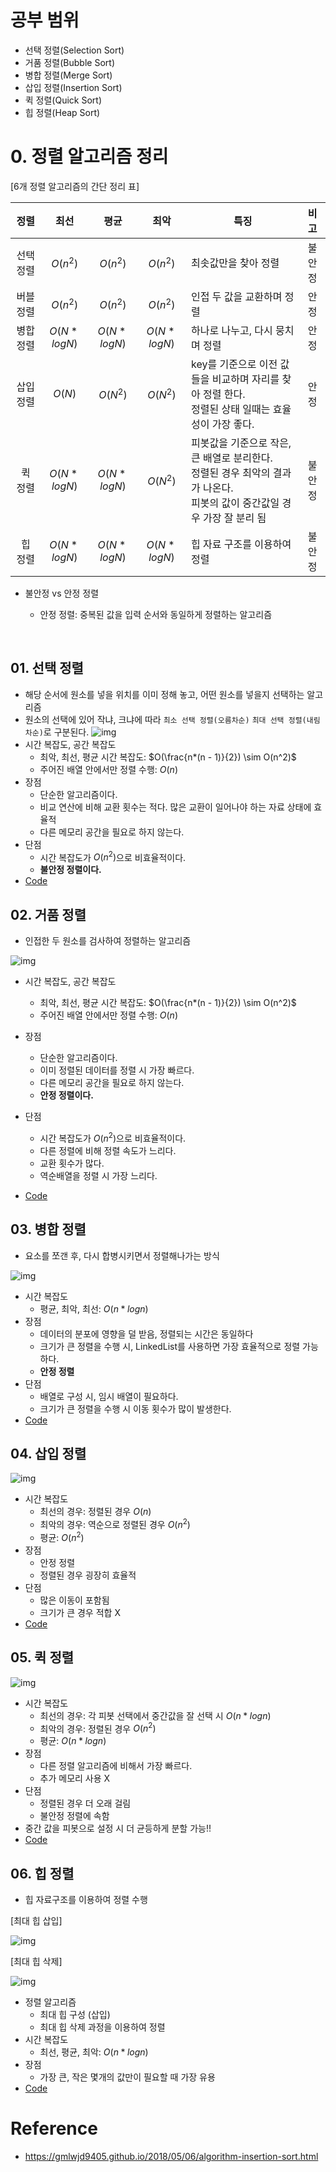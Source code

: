 # 공부 범위

- 선택 정렬(Selection Sort)
- 거품 정렬(Bubble Sort)
- 병합 정렬(Merge Sort)
- 삽입 정렬(Insertion Sort)
- 퀵 정렬(Quick Sort)
- 힙 정렬(Heap Sort)



# 0. 정렬 알고리즘 정리

[6개 정렬 알고리즘의 간단 정리 표]

|  정렬   |     최선      |     평균      |     최악      | 특징                                       |  비고  |
| :---: | :---------: | :---------: | :---------: | ---------------------------------------- | :--: |
| 선택 정렬 |  $O(n^2)$   |  $O(n^2)$   |  $O(n^2)$   | 최솟값만을 찾아 정렬                              | 불안정  |
| 버블 정렬 |  $O(n^2)$   |  $O(n^2)$   |  $O(n^2)$   | 인접 두 값을 교환하며 정렬                          |  안정  |
| 병합 정렬 | $O(N*logN)$ | $O(N*logN)$ | $O(N*logN)$ | 하나로 나누고, 다시 뭉치며 정렬                       |  안정  |
| 삽입 정렬 |   $O(N)$    |  $O(N^2)$   |  $O(N^2)$   | key를 기준으로 이전 값들을 비교하며 자리를 찾아 정렬 한다.<br />정렬된 상태 일때는 효율성이 가장 좋다. |  안정  |
| 퀵 정렬  | $O(N*logN)$ | $O(N*logN)$ |  $O(N^2)$   | 피봇값을 기준으로 작은, 큰 배열로 분리한다.<br />정렬된 경우 최악의 결과가 나온다.<br />피봇의 값이 중간값일 경우 가장 잘 분리 됨 | 불안정  |
| 힙 정렬  | $O(N*logN)$ | $O(N*logN)$ | $O(N*logN)$ | 힙 자료 구조를 이용하여 정렬                         | 불안정  |

- 불안정 vs 안정 정렬

  - 안정 정렬: 중복된 값을 입력 순서와 동일하게 정렬하는 알고리즘

  ​

## 01. 선택 정렬

- 해당 순서에 원소를 넣을 위치를 이미 정해 놓고, 어떤 원소를 넣을지 선택하는 알고리즘
- 원소의 선택에 있어 작냐, 크냐에 따라 `최소 선택 정렬(오름차순)` `최대 선택 정렬(내림차순)`로 구분된다.
  ![img](https://gmlwjd9405.github.io/images/algorithm-selection-sort/selection-sort.png)
- 시간 복잡도, 공간 복잡도
  - 최악, 최선, 평균 시간 복잡도: $O(\frac{n*(n - 1)}{2}) \sim O(n^2)$
  - 주어진 배열 안에서만 정렬 수행: $O(n)$
- 장점
  - 단순한 알고리즘이다.
  - 비교 연산에 비해 교환 횟수는 적다. 많은 교환이 일어나야 하는 자료 상태에 효율적
  - 다른 메모리 공간을 필요로 하지 않는다.
- 단점
  - 시간 복잡도가 $O(n^2)$으로 비효율적이다.
  - **불안정 정렬이다.**
- [Code](https://github.com/catssci/TIL/blob/main/CodingTest/Sorting/Selection_Sort.ipynb)

## 02. 거품 정렬

- 인접한 두 원소를 검사하여 정렬하는 알고리즘

![img](https://gmlwjd9405.github.io/images/algorithm-bubble-sort/bubble-sort.png)

- 시간 복잡도, 공간 복잡도
  - 최악, 최선, 평균 시간 복잡도: $O(\frac{n*(n - 1)}{2}) \sim O(n^2)$
  - 주어진 배열 안에서만 정렬 수행: $O(n)$


- 장점
  - 단순한 알고리즘이다.
  - 이미 정렬된 데이터를 정렬 시 가장 빠르다.
  - 다른 메모리 공간을 필요로 하지 않는다.
  - **안정 정렬이다.**
- 단점
  - 시간 복잡도가 $O(n^2)$으로 비효율적이다.
  - 다른 정렬에 비해 정렬 속도가 느리다.
  - 교환 횟수가 많다.
  - 역순배열을 정렬 시 가장 느리다.
- [Code](https://github.com/catssci/TIL/blob/main/CodingTest/Sorting/Bubble_Sort.ipynb)

## 03. 병합 정렬

- 요소를 쪼갠 후, 다시 합병시키면서 정렬해나가는 방식

![img](https://gmlwjd9405.github.io/images/algorithm-merge-sort/merge-sort-concepts.png)

- 시간 복잡도
  - 평균, 최악, 최선: $O(n * logn)$
- 장점
  - 데이터의 분포에 영향을 덜 받음, 정렬되는 시간은 동일하다
  - 크기가 큰 정렬을 수행 시, LinkedList를 사용하면 가장 효율적으로 정렬 가능하다.
  - **안정 정렬**
- 단점
  - 배열로 구성 시, 임시 배열이 필요하다.
  - 크기가 큰 정렬을 수행 시 이동 횟수가 많이 발생한다.
- [Code](https://github.com/catssci/TIL/blob/main/CodingTest/Sorting/Merge_Sort.ipynb)

## 04. 삽입 정렬

![img](https://gmlwjd9405.github.io/images/algorithm-insertion-sort/insertion-sort.png)

- 시간 복잡도
  - 최선의 경우: 정렬된 경우 $O(n)$
  - 최악의 경우: 역순으로 정렬된 경우 $O(n^2)$
  - 평균: $O(n^2)$
- 장점
  - 안정 정렬
  - 정렬된 경우 굉장히 효율적
- 단점
  - 많은 이동이 포함됨
  - 크기가 큰 경우 적합 X
- [Code](https://github.com/catssci/TIL/blob/main/CodingTest/Sorting/Insert_Sort.ipynb)

## 05. 퀵 정렬

![img](https://gmlwjd9405.github.io/images/algorithm-quick-sort/quick-sort2.png)

- 시간 복잡도
  - 최선의 경우: 각 피봇 선택에서 중간값을 잘 선택 시 $O(n*logn)$
  - 최악의 경우: 정렬된 경우 $O(n^2)$
  - 평균: $O(n*logn)$
- 장점
  - 다른 정렬 알고리즘에 비해서 가장 빠르다.
  - 추가 메모리 사용 X
- 단점
  - 정렬된 경우 더 오래 걸림
  - 불안정 정렬에 속함
- 중간 값을 피봇으로 설정 시 더 균등하게 분할 가능!!
- [Code](https://github.com/catssci/TIL/blob/main/CodingTest/Sorting/Quick_Sort.ipynb)

## 06. 힙 정렬

- 힙 자료구조를 이용하여 정렬 수행

[최대 힙 삽입]

![img](https://gmlwjd9405.github.io/images/data-structure-heap/maxheap-insertion.png)

[최대 힙 삭제]

![img](https://gmlwjd9405.github.io/images/data-structure-heap/maxheap-delete.png)

- 정렬 알고리즘
  - 최대 힙 구성 (삽입)
  - 최대 힙 삭제 과정을 이용하여 정렬
- 시간 복잡도
  - 최선, 평균, 최악: $O(n*logn)$
- 장점
  - 가장 큰, 작은 몇개의 값만이 필요할 때 가장 유용
- [Code](https://github.com/catssci/TIL/blob/main/CodingTest/Sorting/Heap_Sort.ipynb)



# Reference

- https://gmlwjd9405.github.io/2018/05/06/algorithm-insertion-sort.html